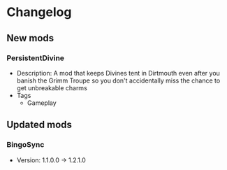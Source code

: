 # Changelog


## New mods

### PersistentDivine

- Description: A mod that keeps Divines tent in Dirtmouth even after you banish the Grimm Troupe so you don&#x27;t accidentally miss the chance to get unbreakable charms
- Tags
  + Gameplay


## Updated mods

### BingoSync

- Version: 1.1.0.0 -> 1.2.1.0

